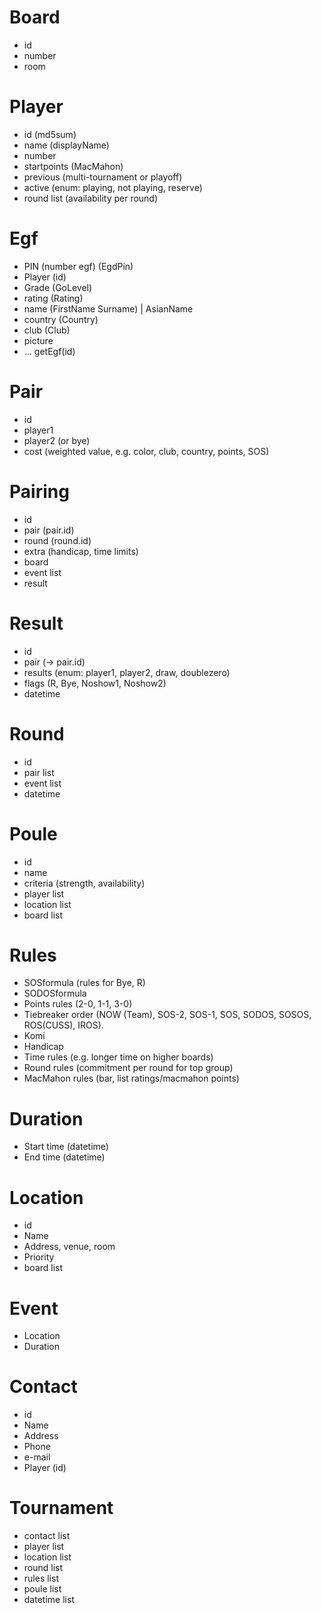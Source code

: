 Board
=====
- id
- number
- room

Player
======
- id (md5sum)
- name (displayName)
- number
- startpoints (MacMahon)
- previous (multi-tournament or playoff)
- active (enum: playing, not playing, reserve)
- round list (availability per round)

Egf
===
- PIN (number egf) (EgdPin)
- Player (id)
- Grade (GoLevel)
- rating (Rating)
- name (FirstName Surname) | AsianName
- country (Country)
- club (Club)
- picture
- ... getEgf(id)

Pair
====
- id
- player1
- player2 (or bye)
- cost (weighted value, e.g. color, club, country, points, SOS)

Pairing
=======
- id
- pair (pair.id)
- round (round.id)
- extra (handicap, time limits)
- board
- event list
- result

Result
======
- id
- pair (-> pair.id)
- results (enum: player1, player2, draw, doublezero)
- flags (R, Bye, Noshow1, Noshow2)
- datetime

Round
=====
- id
- pair list
- event list
- datetime

Poule
=====
- id
- name
- criteria (strength, availability)
- player list
- location list
- board list

Rules
=====
- SOSformula   (rules for Bye, R)
- SODOSformula
- Points rules (2-0, 1-1, 3-0)
- Tiebreaker order (NOW (Team), SOS-2, SOS-1, SOS, SODOS, SOSOS, ROS(CUSS), IROS).
- Komi
- Handicap
- Time rules (e.g. longer time on higher boards)
- Round rules (commitment per round for top group)
- MacMahon rules (bar, list ratings/macmahon points)

Duration
========
- Start time (datetime)
- End time (datetime)

Location
========
- id
- Name
- Address, venue, room
- Priority
- board list

Event
=====
- Location
- Duration

Contact
=======
- id
- Name
- Address
- Phone
- e-mail
- Player (id)

Tournament
==========
- contact list
- player list
- location list
- round list
- rules list
- poule list
- datetime list



